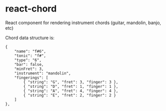 # react-chord

React component for rendering instrument chords (guitar, mandolin, banjo, etc)

Chord data structure is:
    
    {
        "name": "f#6",
        "tonic": "f#",
        "type": "6",
        "bar": false,
        "minFret": 3,
        "instrument": "mandolin",
        "fingerings": [
            { "string": "G", "fret": 3, "finger": 3 },
            { "string": "D", "fret": 1, "finger": 1 },
            { "string": "A", "fret": 4, "finger": 4 },
            { "string": "E", "fret": 2, "finger": 2 }
        ]
    },
